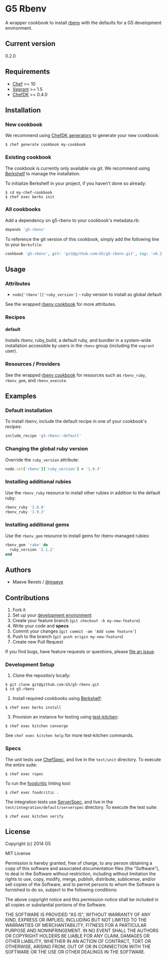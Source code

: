 # G5 Rbenv #

A wrapper cookbook to install [rbenv](https://github.com/sstephenson/rbenv)
with the defaults for a G5 development environment.

## Current version ##

0.2.0

## Requirements ##

* [Chef](http://www.getchef.com) >= 10
* [Vagrant](http://www.vagrantup.com) >= 1.5
* [ChefDK](https://downloads.chef.io/chef-dk/) >= 0.4.0

## Installation ##

### New cookbook ###

We recommend using [ChefDK generators](https://docs.chef.io/ctl_chef.html)
to generate your new cookbook:

```console
$ chef generate cookbook my-cookbook
```

### Existing cookbook ###

The cookbook is currently only available via git. We recommend
using [Berkshelf](http://berkshelf.com) to manage the installation.

To initialize Berkshelf in your project, if you haven't done so
already:

```console
$ cd my-chef-cookbook
$ chef exec berks init
```

### All cookbooks ###

Add a dependency on g5-rbenv to your cookbook's metadata.rb:

```ruby
depends 'g5-rbenv'
```

To reference the git version of this cookbook, simply add the following line
to your `Berksfile`:

```ruby
cookbook 'g5-rbenv', git: 'git@github.com:G5/g5-rbenv.git', tag: 'v0.2.0'
```

## Usage ##

### Attributes ###

* `node['rbenv']['ruby_version']` - ruby version to install as global default

See the wrapped [rbenv cookbook](https://github.com/RiotGames/rbenv-cookbook#attributes)
for more attributes.

### Recipes ###

#### default ####

Installs rbenv, ruby_build, a default ruby, and bundler in a system-wide installation
accessible by users in the `rbenv` group (including the `vagrant` user).

### Resources / Providers ###

See the wrapped [rbenv cookbook](https://github.com/RiotGames/rbenv-cookbook#resources--providers)
for resources such as `rbenv_ruby`, `rbenv_gem`, and `rbenv_execute`.

## Examples ##

### Default installation ###

To install rbenv, include the default recipe in one of your cookbook's
recipes:

```ruby
include_recipe 'g5-rbenv::default'
```

### Changing the global ruby version ###

Override the `ruby_version` attribute:

```ruby
node.set['rbenv']['ruby_version'] = '1.9.3'
```

### Installing additional rubies ###

Use the `rbenv_ruby` resource to install other rubies in addition
to the default ruby:

```ruby
rbenv_ruby '2.0.0'
rbenv_ruby '1.9.3'
```

### Installing additional gems ###

Use the `rbenv_gem` resource to install gems for rbenv-managed
rubies:

```ruby
rbenv_gem 'rake' do
  ruby_version '2.1.2'
end
```

## Authors ##

* Maeve Revels / [@maeve](https://github/maeve)

## Contributions ##

1. Fork it
2. Set up your [development environment](#development-setup)
3. Create your feature branch (`git checkout -b my-new-feature`)
4. Write your code and **specs**
5. Commit your changes (`git commit -am 'Add some feature'`)
6. Push to the branch (`git push origin my-new-feature`)
7. Create new Pull Request

If you find bugs, have feature requests or questions, please
[file an issue](https://github.com/G5/g5-rbenv/issues).

### Development Setup ###

1. Clone the repository locally:

  ```console
  $ git clone git@github.com:G5/g5-rbenv.git
  $ cd g5-rbenv
  ```

2. Install required cookbooks using [Berkshelf](http://berkshelf.com/):

  ```console
  $ chef exec berks install
  ```

3. Provision an instance for testing using [test-kitchen](http://kitchen.ci):

  ```console
  $ chef exec kitchen converge
  ```

  See `chef exec kitchen help` for more test-kitchen commands.

### Specs ###

The unit tests use [ChefSpec](http://sethvargo.github.io/chefspec/),
and live in the `test/unit` directory. To execute the entire
suite:

```console
$ chef exec rspec
```

To run the [foodcritic](http://acrmp.github.io/foodcritic) linting tool:

```console
$ chef exec foodcritic .
```

The integration tests use [ServerSpec](http://serverspec.org), and live
in the `test/integration/default/serverspec` directory. To execute
the test suite:

```console
$ chef exec kitchen verify
```

## License ##

Copyright (c) 2014 G5

MIT License

Permission is hereby granted, free of charge, to any person obtaining
a copy of this software and associated documentation files (the
"Software"), to deal in the Software without restriction, including
without limitation the rights to use, copy, modify, merge, publish,
distribute, sublicense, and/or sell copies of the Software, and to
permit persons to whom the Software is furnished to do so, subject to
the following conditions:

The above copyright notice and this permission notice shall be
included in all copies or substantial portions of the Software.

THE SOFTWARE IS PROVIDED "AS IS", WITHOUT WARRANTY OF ANY KIND,
EXPRESS OR IMPLIED, INCLUDING BUT NOT LIMITED TO THE WARRANTIES OF
MERCHANTABILITY, FITNESS FOR A PARTICULAR PURPOSE AND
NONINFRINGEMENT. IN NO EVENT SHALL THE AUTHORS OR COPYRIGHT HOLDERS BE
LIABLE FOR ANY CLAIM, DAMAGES OR OTHER LIABILITY, WHETHER IN AN ACTION
OF CONTRACT, TORT OR OTHERWISE, ARISING FROM, OUT OF OR IN CONNECTION
WITH THE SOFTWARE OR THE USE OR OTHER DEALINGS IN THE SOFTWARE.
